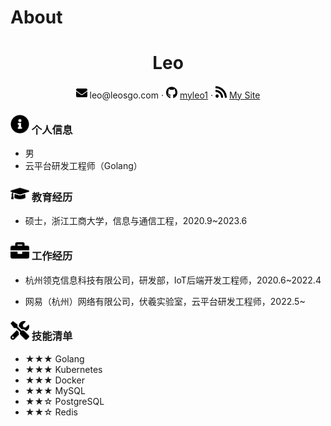 # About


 <center>
     <h1>Leo</h1>
     <div>
         <span>
             <img src="/about/envelope-solid.svg" width="18px">
             leo@leosgo.com
         </span>
         ·
         <span>
             <img src="/about/github-brands.svg" width="18px">
             <a href="https://github.com/myleo1">myleo1</a>
         </span>
         ·
         <span>
             <img src="/about/rss-solid.svg" width="18px">
             <a href="https://myleo1.github.io">My Site</a>
         </span>
     </div>
 </center>


### <img src="/about/info-circle-solid.svg" width="30px"> 个人信息 

 - 男
 - 云平台研发工程师（Golang）

### <img src="/about/graduation-cap-solid.svg" width="30px"> 教育经历

- 硕士，浙江工商大学，信息与通信工程，2020.9~2023.6

### <img src="/about/briefcase-solid.svg" width="30px"> 工作经历

- 杭州领克信息科技有限公司，研发部，IoT后端开发工程师，2020.6~2022.4

- 网易（杭州）网络有限公司，伏羲实验室，云平台研发工程师，2022.5~

### <img src="/about/tools-solid.svg" width="30px"> 技能清单

- ★★★ Golang
- ★★★ Kubernetes
- ★★★ Docker
- ★★★ MySQL
- ★★☆ PostgreSQL
- ★★☆ Redis

